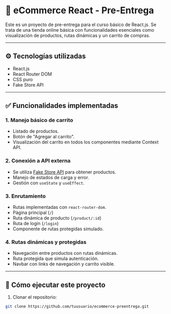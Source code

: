 # 🛒 eCommerce React - Pre-Entrega

Este es un proyecto de pre-entrega para el curso básico de React.js. Se trata de una tienda online básica con funcionalidades esenciales como visualización de productos, rutas dinámicas y un carrito de compras.

---

## ⚙️ Tecnologías utilizadas

- React.js
- React Router DOM
- CSS puro
- Fake Store API

---

## ✅ Funcionalidades implementadas

### 1. Manejo básico de carrito
- Listado de productos.
- Botón de "Agregar al carrito".
- Visualización del carrito en todos los componentes mediante Context API.

### 2. Conexión a API externa
- Se utiliza [Fake Store API](https://fakestoreapi.com/) para obtener productos.
- Manejo de estados de carga y error.
- Gestión con `useState` y `useEffect`.

### 3. Enrutamiento
- Rutas implementadas con `react-router-dom`.
- Página principal (`/`)
- Ruta dinámica de producto (`/product/:id`)
- Ruta de login (`/login`)
- Componente de rutas protegidas simulado.

### 4. Rutas dinámicas y protegidas
- Navegación entre productos con rutas dinámicas.
- Ruta protegida que simula autenticación.
- Navbar con links de navegación y carrito visible.

---

## 🚀 Cómo ejecutar este proyecto

1. Clonar el repositorio:

```bash
git clone https://github.com/tuusuario/ecommerce-preentrega.git
